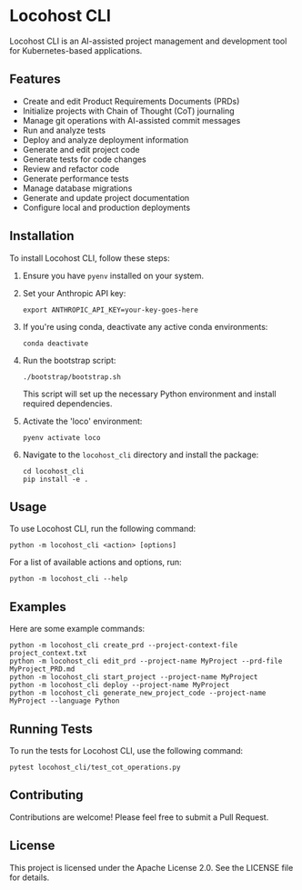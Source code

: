 # Locohost CLI

Locohost CLI is an AI-assisted project management and development tool for Kubernetes-based applications.

## Features

- Create and edit Product Requirements Documents (PRDs)
- Initialize projects with Chain of Thought (CoT) journaling
- Manage git operations with AI-assisted commit messages
- Run and analyze tests
- Deploy and analyze deployment information
- Generate and edit project code
- Generate tests for code changes
- Review and refactor code
- Generate performance tests
- Manage database migrations
- Generate and update project documentation
- Configure local and production deployments

## Installation

To install Locohost CLI, follow these steps:

1. Ensure you have `pyenv` installed on your system.

2. Set your Anthropic API key:
   ```
   export ANTHROPIC_API_KEY=your-key-goes-here
   ```

3. If you're using conda, deactivate any active conda environments:
   ```
   conda deactivate
   ```

4. Run the bootstrap script:
   ```
   ./bootstrap/bootstrap.sh
   ```

   This script will set up the necessary Python environment and install required dependencies.

5. Activate the 'loco' environment:
   ```
   pyenv activate loco
   ```

6. Navigate to the `locohost_cli` directory and install the package:
   ```
   cd locohost_cli
   pip install -e .
   ```

## Usage

To use Locohost CLI, run the following command:

```
python -m locohost_cli <action> [options]
```

For a list of available actions and options, run:

```
python -m locohost_cli --help
```

## Examples

Here are some example commands:

```
python -m locohost_cli create_prd --project-context-file project_context.txt
python -m locohost_cli edit_prd --project-name MyProject --prd-file MyProject_PRD.md
python -m locohost_cli start_project --project-name MyProject
python -m locohost_cli deploy --project-name MyProject
python -m locohost_cli generate_new_project_code --project-name MyProject --language Python
```

## Running Tests

To run the tests for Locohost CLI, use the following command:

```
pytest locohost_cli/test_cot_operations.py
```

## Contributing

Contributions are welcome! Please feel free to submit a Pull Request.

## License

This project is licensed under the Apache License 2.0. See the LICENSE file for details.

